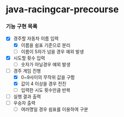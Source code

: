 # java-racingcar-precourse

### 기능 구현 목록

- [x]  경주할 자동차 이름 입력
    - [x]  이름을 쉼표 기준으로 분리
    - [ ]  이름이 5자가 넘을 경우 예외 발생
- [x]  시도할 횟수 입력
    - [ ]  숫자가 아닐경우 예외 발생
- [ ]  경주 게임 진행
    - [x]  0~9사이의 무작위 값을 구함
    - [x]  값이 4 이상을 경우 전진
    - [ ]  입력한 시도 횟수만큼 반복
- [ ] 실행 결과 출력
- [ ]  우승자 출력
    - [ ]  여러명일 경우 쉼표를 이용하여 구분